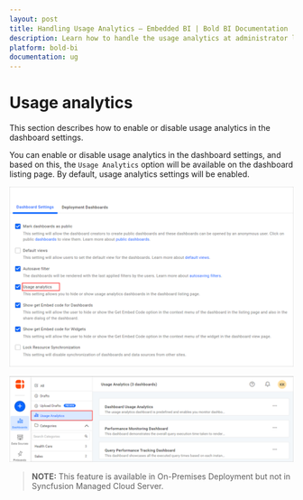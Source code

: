 ```yaml
---
layout: post
title: Handling Usage Analytics – Embedded BI | Bold BI Documentation
description: Learn how to handle the usage analytics at administrator level in Bold BI Embedded and users to monitor dashboard activities.
platform: bold-bi
documentation: ug
---
```


# Usage analytics

This section describes how to enable or disable usage analytics in the dashboard settings.

You can enable or disable usage analytics in the dashboard settings, and based on this, the `Usage Analytics` option will be available on the dashboard listing page. By default, usage analytics settings will be enabled.

![Usage Analytics](/static/assets/site-administration/images/usage-analytics.png#width=60%)

![Usage Analytics Dashboard](/static/assets/site-administration/images/usage-analytics-dashboard.png#width=50%)

> **NOTE:** This feature is available in On-Premises Deployment but not in Syncfusion Managed Cloud Server.
